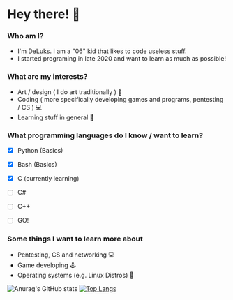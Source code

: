 
# Hey there! :wave:
### Who am I?
- I'm DeLuks. I am a "06" kid that likes to code useless stuff. 
- I started programing in late 2020 and want to learn as much as possible!

### What are my interests?
- Art / design ( I do art traditionally ) :pencil:
- Coding ( more specifically developing games and programs, pentesting / CS ) :computer:
- Learning stuff in general :book:

### What programming languages do I know / want to learn?
- [x] Python (Basics)
- [x] Bash (Basics)
- [x] C (currently learning)
- [ ] C#
- [ ] C++
- [ ] GO!


### Some things I want to learn more about

- Pentesting, CS and networking :computer:
- Game developing :joystick:
- Operating systems (e.g. Linux Distros) :penguin:

![Anurag's GitHub stats](https://github-readme-stats.vercel.app/api?username=DeLuks2006&show_icons=true&theme=graywhite)
[![Top Langs](https://github-readme-stats.vercel.app/api/top-langs/?username=DeLuks2006&theme=graywhite)](https://github.com/DeLuks2006/github-readme-stats)

